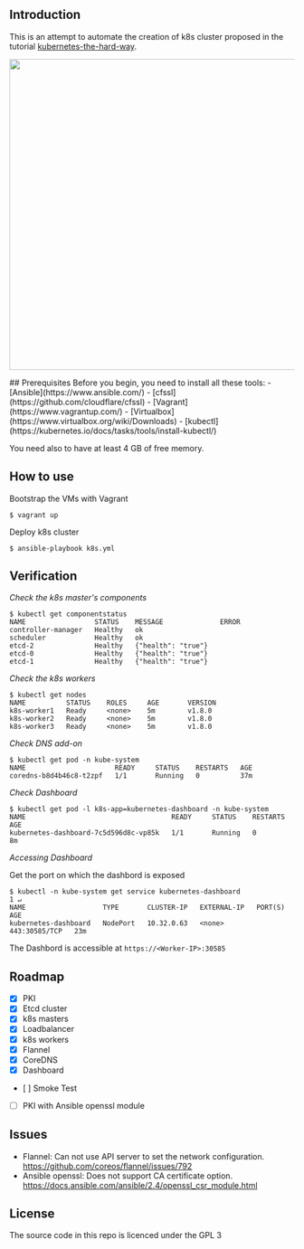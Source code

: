 ## Introduction

This is an attempt to automate the creation of k8s cluster proposed in the tutorial [kubernetes-the-hard-way](https://github.com/kelseyhightower/kubernetes-the-hard-way).

<p align="center">
<img src="docs/architecture.png" width="550px">
</p>
## Prerequisites
Before you begin, you need to install all these tools:
- [Ansible](https://www.ansible.com/)
- [cfssl](https://github.com/cloudflare/cfssl)
- [Vagrant](https://www.vagrantup.com/)
- [Virtualbox](https://www.virtualbox.org/wiki/Downloads)
- [kubectl](https://kubernetes.io/docs/tasks/tools/install-kubectl/)

You need also to have at least 4 GB of free memory.
## How to use

Bootstrap the VMs with Vagrant
```
$ vagrant up
```

Deploy k8s cluster
```
$ ansible-playbook k8s.yml
```
## Verification
*Check the k8s master's components*
```
$ kubectl get componentstatus
NAME                 STATUS    MESSAGE              ERROR
controller-manager   Healthy   ok                   
scheduler            Healthy   ok                   
etcd-2               Healthy   {"health": "true"}   
etcd-0               Healthy   {"health": "true"}   
etcd-1               Healthy   {"health": "true"}   
```

*Check the k8s workers*
```
$ kubectl get nodes
NAME          STATUS    ROLES     AGE       VERSION
k8s-worker1   Ready     <none>    5m        v1.8.0
k8s-worker2   Ready     <none>    5m        v1.8.0
k8s-worker3   Ready     <none>    5m        v1.8.0

```

*Check DNS add-on*
```
$ kubectl get pod -n kube-system
NAME                      READY     STATUS    RESTARTS   AGE
coredns-b8d4b46c8-t2zpf   1/1       Running   0          37m
```

*Check Dashboard*
```
$ kubectl get pod -l k8s-app=kubernetes-dashboard -n kube-system
NAME                                    READY     STATUS    RESTARTS   AGE
kubernetes-dashboard-7c5d596d8c-vp85k   1/1       Running   0          8m
```

*Accessing Dashboard*

Get the port on which the dashbord is exposed
```
$ kubectl -n kube-system get service kubernetes-dashboard                                                                                               1 ↵
NAME                   TYPE       CLUSTER-IP   EXTERNAL-IP   PORT(S)         AGE
kubernetes-dashboard   NodePort   10.32.0.63   <none>        443:30585/TCP   23m
```

The Dashbord is accessible at `https://<Worker-IP>:30585`

## Roadmap
- [x] PKI
- [x] Etcd cluster
- [x] k8s masters
- [x] Loadbalancer
- [x] k8s workers
- [x] Flannel
- [x] CoreDNS
- [x] Dashboard
- [ ] Smoke Test
- [ ] PKI with Ansible openssl module

## Issues
* Flannel: Can not use API server to set the network configuration.
https://github.com/coreos/flannel/issues/792
* Ansible openssl: Does not support CA certificate option.
https://docs.ansible.com/ansible/2.4/openssl_csr_module.html

## License
The source code in this repo is licenced under the GPL 3
